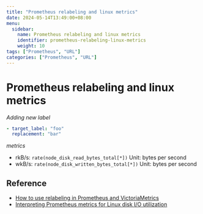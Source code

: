 ```yaml
---
title: "Prometheus relabeling and linux metrics"
date: 2024-05-14T13:49:00+08:00
menu:
  sidebar:
    name: Prometheus relabeling and linux metrics
    identifier: prometheus-relabeling-linux-metrics
    weight: 10
tags: ["Prometheus", "URL"]
categories: ["Prometheus", "URL"]
---
```


# Prometheus relabeling and linux metrics

_Adding new label_

```yaml
- target_label: "foo"
  replacement: "bar"
```

_metrics_

- rkB/s:
  `rate(node_disk_read_bytes_total[*])`
  Unit: bytes per second
- wkB/s:
  `rate(node_disk_written_bytes_total[*])`
  Unit: bytes per second

## Reference

- [How to use relabeling in Prometheus and VictoriaMetrics](https://valyala.medium.com/how-to-use-relabeling-in-prometheus-and-victoriametrics-8b90fc22c4b2)
- [Interpreting Prometheus metrics for Linux disk I/O utilization](https://brian-candler.medium.com/interpreting-prometheus-metrics-for-linux-disk-i-o-utilization-4db53dfedcfc)
